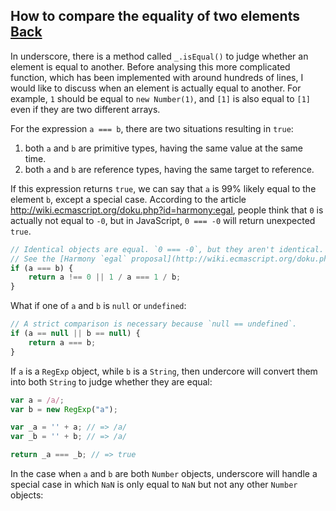 ## How to compare the equality of two elements [Back](./../underscore.md)

In underscore, there is a method called `_.isEqual()` to judge whether an element is equal to another. Before analysing this more complicated function, which has been implemented with around hundreds of lines, I would like to discuss when an element is actually equal to another. For example, `1` should be equal to `new Number(1)`, and `[1]` is also equal to `[1]` even if they are two different arrays.

For the expression `a === b`, there are two situations resulting in `true`:

1. both `a` and `b` are primitive types, having the same value at the same time.
2. both `a` and `b` are reference types, having the same target to reference.

If this expression returns `true`, we can say that `a` is 99% likely equal to the element `b`, except a special case. According to the article  http://wiki.ecmascript.org/doku.php?id=harmony:egal, people think that `0` is actually not equal to `-0`, but in JavaScript, `0 === -0` will return unexpected `true`.

```js
// Identical objects are equal. `0 === -0`, but they aren't identical.
// See the [Harmony `egal` proposal](http://wiki.ecmascript.org/doku.php?id=harmony:egal).
if (a === b) {
    return a !== 0 || 1 / a === 1 / b;
}
```

What if one of `a` and `b` is `null` or `undefined`:

```js
// A strict comparison is necessary because `null == undefined`.
if (a == null || b == null) {
    return a === b;
}
```

If `a` is a `RegExp` object, while `b` is a `String`, then undercore will convert them into both `String` to judge whether they are equal:

```js
var a = /a/;
var b = new RegExp("a");

var _a = '' + a; // => /a/
var _b = '' + b; // => /a/

return _a === _b; // => true
```

In the case when `a` and `b` are both `Number` objects, underscore will handle a special case in which `NaN` is only equal to `NaN` but not any other `Number` objects:

```js

```